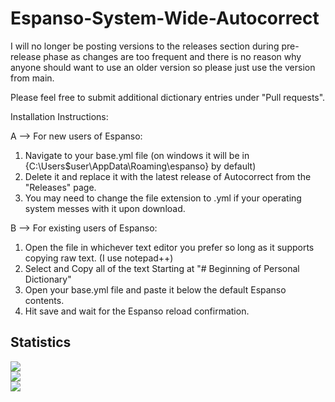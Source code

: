 # Espanso-System-Wide-Autocorrect 

I will no longer be posting versions to the releases section during pre-release phase as changes are too frequent and there is no reason why anyone should want to use an older version so please just use the version from main. 

Please feel free to submit additional dictionary entries under "Pull requests". 

Installation Instructions: 

A -->  For new users of Espanso: 
1. Navigate to your base.yml file (on windows it will be in {C:\Users\$user\AppData\Roaming\espanso} by default) 
2. Delete it and replace it with the latest release of Autocorrect from the "Releases" page. 
3. You may need to change the file extension to .yml if your operating system messes with it upon download. 


B -->  For existing users of Espanso: 
1. Open the file in whichever text editor you prefer so long as it supports copying raw text. (I use notepad++) 
2. Select and Copy all of the text Starting at "# Beginning of Personal Dictionary" 
5. Open your base.yml file and paste it below the default Espanso contents. 
6. Hit save and wait for the Espanso reload confirmation. 





## Statistics 
[![](https://github-readme-stats-Vintagemotors.vercel.app/api?username=Vintagemotors&show_icons=true&theme=tokyonight&count_private=true&hide_border=true)](https://github.com/anuraghazra/github-readme-stats)  
[![](https://github-readme-stats-Vintagemotors.vercel.app/api/top-langs/?username=Vintagemotors&theme=tokyonight&&hide=CSSlayout=compact&hide_border=true)](https://github.com/anuraghazra/github-readme-stats)  
[![](https://komarev.com/ghpvc/?username=Vintagemotors&color=28AFB0)](https://github.com/Vintagemotors)  
